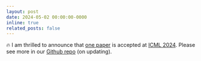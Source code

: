 ```yaml
---
layout: post
date: 2024-05-02 00:00:00-0000
inline: true
related_posts: false
---
```


:fire: I am thrilled to announce that [one paper](https://openreview.net/forum?id=cxiqxDnrCx) is accepted at [ICML 2024](https://openreview.net/group?id=ICML.cc/2024/Conference). Please see more in our [Github repo](https://github.com/liupei101/MIREL) (on updating). 